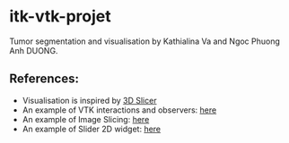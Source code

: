 # itk-vtk-projet
Tumor segmentation and visualisation by Kathialina Va and Ngoc Phuong Anh DUONG.

## References:
- Visualisation is inspired by [3D Slicer](https://www.slicer.org/)
- An example of VTK interactions and observers: [here](https://vtk.org/Wiki/VTK/Examples/Python/Interaction/MouseEventsObserver)
- An example of Image Slicing: [here](https://vtk.org/gitweb?p=VTK.git;a=blob;f=Examples/ImageProcessing/Python/ImageSlicing.py)
- An example of Slider 2D widget: [here](https://vtk.org/Wiki/VTK/Examples/Cxx/Widgets/Slider2D)